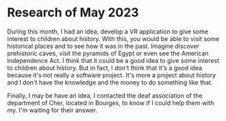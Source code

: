 # Research of May 2023

During this month, I had an idea, develop a VR application to give some interest to children about history. With this, you would be able to visit some historical places and to see how it was in the past. Imagine discover prehistoric caves, visit the pyramids of Egypt or even see the American Independence Act. I think that it could be a good idea to give some interest to children about history. But in fact, I don't think that it's a good idea because it's not really a software project. It's more a project about history and I don't have the knowledge and the money to do something like that.

Finally, I may be have an idea, I contacted the deaf association of the department of Cher, located in Bourges, to know if I could help them with my. I'm waiting for their answer.

